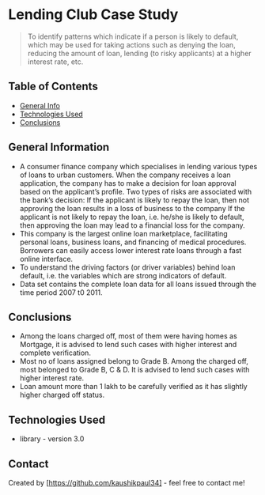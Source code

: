 # Lending Club Case Study
> To identify patterns which indicate if a person is likely to default, which may be used for taking actions such as denying the loan, reducing the amount of loan, lending (to risky applicants) at a higher interest rate, etc.


## Table of Contents
* [General Info](#general-information)
* [Technologies Used](#technologies-used)
* [Conclusions](#conclusions)

<!-- You can include any other section that is pertinent to your problem -->

## General Information
- A consumer finance company which specialises in lending various types of loans to urban customers. When the company receives a loan application, the company has to make a decision for loan approval based on the applicant’s profile. Two types of risks are associated with the bank’s decision:
    If the applicant is likely to repay the loan, then not approving the loan results in a loss of business to the company
    If the applicant is not likely to repay the loan, i.e. he/she is likely to default, then approving the loan may lead to a financial loss for the company.
- This company is the largest online loan marketplace, facilitating personal loans, business loans, and financing of medical procedures. Borrowers can easily access lower interest rate loans through a fast online interface.
- To understand the driving factors (or driver variables) behind loan default, i.e. the variables which are strong indicators of default.
- Data set contains the complete loan data for all loans issued through the time period 2007 t0 2011.

<!-- You don't have to answer all the questions - just the ones relevant to your project. -->

## Conclusions
- Among the loans charged off, most of them were having homes as Mortgage, it is advised to lend such cases with higher interest and complete verification.
- Most no of loans assigned belong to Grade B. Among the charged off, most belonged to Grade B, C & D. It is advised to lend such cases with higher interest rate.
- Loan amount more than 1 lakh to be carefully verified as it has slightly higher charged off status.

<!-- You don't have to answer all the questions - just the ones relevant to your project. -->


## Technologies Used
- library - version 3.0

<!-- As the libraries versions keep on changing, it is recommended to mention the version of library used in this project -->


## Contact
Created by [https://github.com/kaushikpaul34] - feel free to contact me!


<!-- Optional -->
<!-- ## License -->
<!-- This project is open source and available under the [... License](). -->

<!-- You don't have to include all sections - just the one's relevant to your project -->
